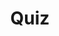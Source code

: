 ---
title: "Quiz"
passing_percentage: 70
layout: "test"
type: "test"
questions:
  - id: "q1"
    text: "What are service versions called in Istio terminology?"
    type: "single-answer"
    marks: 2
    options:
      - id: "a"
        text: "Variants"
      - id: "b"
        text: "Subsets"
        is_correct: true
      - id: "c"
        text: "Endpoints"
  - id: "q2"
    text: "Which Istio resources are used for traffic management? (Select all that apply)"
    type: "multiple-answers"
    marks: 2
    options:
      - id: "a"
        text: "VirtualService for routing rules"
        is_correct: true
      - id: "b"
        text: "DestinationRule for defining subsets"
        is_correct: true
      - id: "c"
        text: "Gateway for ingress traffic"
  - id: "q3"
    text: "What VirtualService attribute is used to distribute traffic proportionally between different versions?" 
    type: "short_answer" 
    marks: 2
    correct_answer: "weight" 
---
